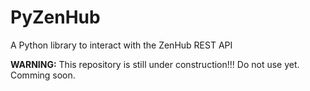 # PyZenHub
A Python library to interact with the ZenHub REST API

**WARNING:** This repository is still under construction!!!
Do not use yet. Comming soon.
